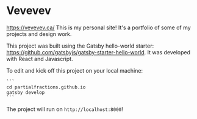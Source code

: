 # Vevevev

https://vevevev.ca/
This is my personal site! It's a portfolio of some of my projects and design work. 

This project was built using the Gatsby hello-world starter: https://github.com/gatsbyjs/gatsby-starter-hello-world.
It was developed with React and Javascript. 

To edit and kick off this project on your local machine:

    ```
    cd partialfractions.github.io
    gatsby develop
    ```
    
The project will run on `http://localhost:8000`!

